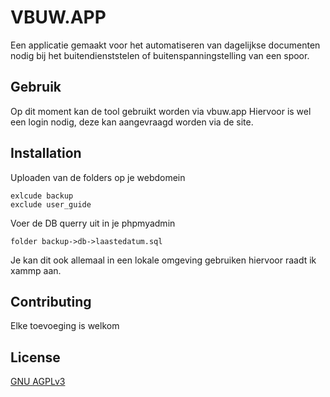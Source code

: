 # VBUW.APP

Een applicatie gemaakt voor het automatiseren van dagelijkse documenten nodig bij het buitendienststelen of buitenspanningstelling van een spoor. 

## Gebruik

Op dit moment kan de tool gebruikt worden via vbuw.app
Hiervoor is wel een login nodig, deze kan aangevraagd worden via de site.

## Installation

Uploaden van de folders op je webdomein 
```
exlcude backup
exclude user_guide
```
Voer de DB querry uit in je phpmyadmin
```
folder backup->db->laastedatum.sql
```
Je kan dit ook allemaal in een lokale omgeving gebruiken hiervoor raadt ik xammp aan.

## Contributing
Elke toevoeging is welkom

## License
[GNU AGPLv3](https://choosealicense.com/licenses/agpl-3.0/)
